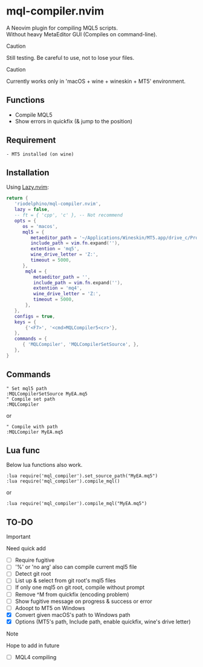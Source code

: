 # mql-compiler.nvim

A Neovim plugin for compiling MQL5 scripts.  
Without heavy MetaEditor GUI (Compiles on command-line).

> [!Caution]
> Still testing. Be careful to use, not to lose your files.

> [!Caution]
> Currently works only in 'macOS + wine + wineskin + MT5' environment.


## Functions
- Compile MQL5
- Show errors in quickfix (& jump to the position)

## Requirement
    - MT5 installed (on wine)

## Installation

Using [Lazy.nvim](https://github.com/folke/lazy.nvim):

```lua
return {
   'riodelphino/mql-compiler.nvim',
   lazy = false,
   -- ft = { 'cpp', 'c' }, -- Not recommend
   opts = {
      os = 'macos',
      mql5 = {
         metaeditor_path = '~/Applications/Wineskin/MT5.app/drive_c/Program Files/MT5/MetaEditor64.exe',
         include_path = vim.fn.expand(''),
         extention = 'mq5',
         wine_drive_letter = 'Z:',
         timeout = 5000,
      },
       mql4 = {
          metaeditor_path = '',
          include_path = vim.fn.expand(''),
          extention = 'mq4',
          wine_drive_letter = 'Z:',
          timeout = 5000,
       },
   },
   configs = true,
   keys = {
       {'<F7>', '<cmd>MQLCompiler5<cr>'},
   },
   commands = {
      { 'MQLCompiler', 'MQLCompilerSetSource', },
   },
}
```


## Commands
```vim
" Set mql5 path
:MQLCompilerSetSource MyEA.mq5
" Compile set path
:MQLCompiler
```
or
```vim
" Compile with path
:MQLCompiler MyEA.mq5
```
## Lua func

Below lua functions also work.
```vim
:lua require('mql_compiler').set_source_path("MyEA.mq5")
:lua require('mql_compiler').compile_mql()
```
or
```vim
:lua require('mql_compiler').compile_mql("MyEA.mq5")

```

## TO-DO

> [!Important]
> Need quick add

- [ ] Require fugitive
- [ ] '%' or 'no arg' also can compile current mql5 file
- [ ] Detect git root
- [ ] List up & select from git root's mql5 files 
- [ ] If only one mql5 on git root, compile without prompt
- [ ] Remove ^M from quickfix (encoding problem)
- [ ] Show fugitive message on progress & success or error
- [ ] Adoopt to MT5 on Windows
- [x] Convert given macOS's path to Windows path
- [x] Options (MT5's path, Include path, enable quickfix, wine's drive letter)

> [!Note]
> Hope to add in future

- [ ] MQL4 compiling


